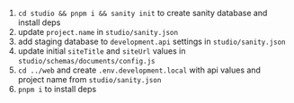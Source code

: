 1. `cd studio && pnpm i && sanity init` to create sanity database and install deps
2. update `project.name` in `studio/sanity.json`
3. add staging database to `development.api` settings in `studio/sanity.json`
4. update initial `siteTitle` and `siteUrl` values in `studio/schemas/documents/config.js`
5. `cd ../web` and create `.env.development.local` with api values and project name from `studio/sanity.json`
6. `pnpm i` to install deps
